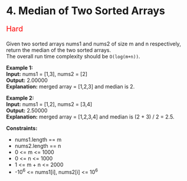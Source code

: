 # 4. Median of Two Sorted Arrays
<p style="color:red;font-size:20px">
    Hard
</p>



Given two sorted arrays nums1 and nums2 of size m and n respectively, return the median of the two sorted arrays.\
The overall run time complexity should be `O(log(m+n))`.

**Example 1:**\
**Input:** nums1 = [1,3], nums2 = [2]\
**Output:** 2.00000\
**Explanation:** merged array = [1,2,3] and median is 2.

**Example 2:**\
**Input:** nums1 = [1,2], nums2 = [3,4]\
**Output:** 2.50000\
**Explanation:** merged array = [1,2,3,4] and median is (2 + 3) / 2 = 2.5.

**Constraints:**
- nums1.length == m
- nums2.length == n
- 0 <= m <= 1000
- 0 <= n <= 1000
- 1 <= m + n <= 2000
- -10<sup>6</sup> <= nums1[i], nums2[i] <= 10<sup>6</sup>